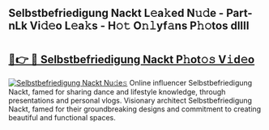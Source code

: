 ## Selbstbefriedigung Nackt L𝚎a𝚔ed N𝚞𝚍e - Part-nLk Vi𝚍𝚎o L𝚎a𝚔s - H𝚘𝚝 O𝚗𝚕yf𝚊ns P𝚑𝚘tos dlIII

# <h2><a href="http://kf2t4s3.oniu.top/?m=Selbstbefriedigung+Nackt">🔗👉 🔴 Selbstbefriedigung Nackt P𝚑ot𝚘𝚜 V𝚒d𝚎o</a></h2>

[![Selbstbefriedigung Nackt Nu𝚍e𝚜](https://i.imgur.com/0qMVB7G.gif)](http://kf2t4s3.oniu.top/?m=Selbstbefriedigung+Nackt)
Online influencer Selbstbefriedigung Nackt, famed for sharing dance and lifestyle knowledge, through presentations and personal vlogs. Visionary architect Selbstbefriedigung Nackt, famed for their groundbreaking designs and commitment to creating beautiful and functional spaces.  
